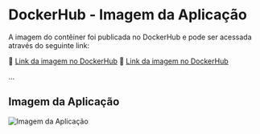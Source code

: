 # DockerHub - Imagem da Aplicação

A imagem do contêiner foi publicada no DockerHub e pode ser acessada através do seguinte link:

🔗 [Link da imagem no DockerHub](https://hub.docker.com/r/seu-usuario/conversao-distancia)
🔗 [Link da imagem no DockerHub](https://hub.docker.com/repository/docker/thiago1souto/conversao-distancia)

...

## Imagem da Aplicação

![Imagem da Aplicação](https://via.placeholder.com/500x300.png?text=Aplicacao+Conversao+Distancia)


